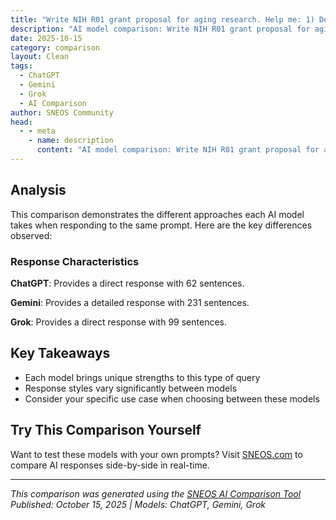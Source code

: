```yaml
---
title: "Write NIH R01 grant proposal for aging research. Help me: 1) Develop specific aims with clear objectives, 2) Write significance section (problem importance, innovation), 3) Detail research approach (design, methods, analysis), 4) Create realistic timeline with milestones, 5) Address potential problems and alternative approaches, 6) Demonstrate feasibility with preliminary data, 7) Highlight innovation and impact"
description: "AI model comparison: Write NIH R01 grant proposal for aging research. Help me: 1) Develop specific aims with clear object..."
date: 2025-10-15
category: comparison
layout: Clean
tags:
  - ChatGPT
  - Gemini
  - Grok
  - AI Comparison
author: SNEOS Community
head:
  - - meta
    - name: description
      content: "AI model comparison: Write NIH R01 grant proposal for aging research. Help me: 1) Develop specific aims with clear objectives, 2) Write signi..."
---
```


<ChatComparison
  title="Write NIH R01 grant proposal for aging research. Help me: 1) Develop specific aims with clear objectives, 2) Write significance section (problem importance, innovation), 3) Detail research approach (design, methods, analysis), 4) Create realistic timeline with milestones, 5) Address potential problems and alternative approaches, 6) Demonstrate feasibility with preliminary data, 7) Highlight innovation and impact"
  prompt="Write NIH R01 grant proposal for aging research. Help me: 1) Develop specific aims with clear objectives, 2) Write significance section (problem importance, innovation), 3) Detail research approach (design, methods, analysis), 4) Create realistic timeline with milestones, 5) Address potential problems and alternative approaches, 6) Demonstrate feasibility with preliminary data, 7) Highlight innovation and impact"
  :responses='{"ChatGPT": "Sure! Below is a framework for an NIH R01 grant proposal focused on aging research. Note that this is a general outline and specific details will need to be filled in based on your research topic, prior findings, and specific experimental approaches.\n\n---\n\n**1. Specific Aims**\n\n**Title**: Investigating the Role of Senescent Cells in Age-Related Cognitive Decline\n\n**Objective**: This study aims to explore the impact of cellular senescence on cognitive function in aging, with the following specific aims:\n\n### Specific Aim 1:\nTo characterize the molecular and cellular changes associated with senescence in the brains of aged mice and humans.\n* **Hypothesis**: Accumulation of senescent cells in the brain contributes to neuroinflammation and cognitive decline in aging.\n\n### Specific Aim 2:\nTo assess the effects of senolytic treatment on cognitive function in aged mice.\n* **Hypothesis**: Targeting senescent cells with senolytic drugs will improve cognitive function and reduce neuroinflammation.\n\n### Specific Aim 3:\nTo identify biomarkers of senescence that correlate with cognitive decline in aging humans.\n* **Hypothesis**: Specific circulating and neuroinflammatory markers will correlate with cognitive decline and the presence of senescent cells in the brain.\n\n---\n\n**2. Significance**\n\n**Problem Importance**: As the global population ages, cognitive decline represents a significant public health challenge that affects millions. There is an urgent need to understand the biological mechanisms underlying age-related cognitive decline and to identify potential therapeutic targets.\n\n**Innovation**: This study is innovative as it merges aging biology with cognitive neuroscience and introduces senolytic therapies as a novel intervention to improve cognitive aging. The identification of senescence markers could revolutionize our approach to early detection and prevention of cognitive decline.\n\n---\n\n**3. Research Approach**\n\n### Design and Methods:\n1. **Mice Model**:\n   - **Cohorts**: Young adult (3 months), aged (20 months), and aged treated with senolytics.\n   - **Characterization**: Employ immunohistochemical techniques to assess senescence markers (e.g., p16INK4a, SA-\u03B2-gal activity) and neuroinflammatory markers (e.g., IL-6, TNF-alpha).\n\n2. **Cognitive Assessments**:\n   - Behavioral tests such as Morris water maze and novel object recognition to assess spatial memory and recognition memory.\n\n3. **Human Studies**:\n   - **Cohorts**: Recruit older adults (65\u002B) with varying cognitive status (normal cognition, mild cognitive impairment).\n   - **Biomarker Analysis**: Collect blood samples to investigate senescence markers (e.g., p21, IL-1beta) and correlate them with cognitive test outcomes (e.g., MoCA).\n\n### Statistical Analysis:\n- Use mixed-effects models to analyze behavioral data, adjusting for confounding variables.\n- Correlation analyses to determine relationships between senescence markers and cognitive performance in human subjects.\n\n---\n\n**4. Timeline with Milestones (Years 1-3)**\n\n- **Year 1**:\n  - Training for personnel and purchase of necessary equipment.\n  - Begin mouse model experiments.\n  - Milestone: Completion of baseline characterization of aged mouse cohorts.\n  \n- **Year 2**:\n  - Conduct behavioral assessments and initiate senolytic treatment in aged mice.\n  - Start recruitment for human studies.\n  - Milestone: Preliminary results from cognitive testing in mice and initial biomarker data.\n\n- **Year 3**:\n  - Analyze human data and complete all experimental assays.\n  - Begin manuscript preparation and dissemination of findings.\n  - Milestone: Final data analysis and submission of publications.\n\n---\n\n**5. Potential Problems and Alternative Approaches**\n\n**Problem**: Difficulty in selectively targeting senescent cells.\n- **Alternative Approach**: If senolytic treatment shows limited efficacy, consider combinatory therapies with anti-inflammatory agents to assess symptom management.\n\n**Problem**: Recruitment of a diverse and sufficient sample for human studies.\n- **Alternative Approach**: Expand outreach and collaboration with local health agencies and training centers for older adults.\n\n---\n\n**6. Feasibility with Preliminary Data**\n\nInitial studies conducted in our laboratory have demonstrated that aged mice show a significant increase in cellular senescence markers and associated neuroinflammation compared to young controls. Pilot data also suggest that administration of a specific senolytic agent (e.g., ABT-263) improved memory performance in aged mice by approximately 25% in memory tests. Similarly, preliminary analyses of blood samples from older adults showed elevated levels of inflammatory cytokines that correlated with poorer cognitive assessments.\n\n---\n\n**7. Innovation and Impact**\n\nThis research is poised to identify a novel mechanism linking cellular senescence to cognitive decline, potentially leading to breakthrough therapeutic strategies for age-related cognitive impairment. The introduction of senolytic treatments could redefine clinical approaches to aging, paving the way for new strategies that improve quality of life in the aging population. By identifying biomarkers, we aim to enhance early detection and prevention strategies, ultimately reducing the burden of neurodegenerative diseases in society.\n\n---\n\nThis outline incorporates the main components of a strong NIH R01 application for aging research. You should modify and expand the content according to your specific research focus, available resources, and any preliminary data you have collected. Good luck with your proposal!", "Gemini": "Okay, this is a comprehensive request! I\u0027ll help you structure an NIH R01 grant proposal for aging research, focusing on a specific, high-impact area: **Cellular Senescence and its dynamic Secretory Associated Senescence Phenotype (SASP) in driving age-related tissue dysfunction.**\n\nThis topic is highly relevant, mechanistic, and offers clear paths for innovation and translation, which NIH R01s highly value.\n\n---\n\n## NIH R01 Grant Proposal Outline: Investigating the Dynamic Evolution of the Senescence-Associated Secretory Phenotype (SASP) as a Driver of Age-Related Tissue Dysfunction and a Target for Precision Intervention\n\n**Principal Investigator:** [Your Name/Proposed PI Name], Ph.D.\n**Institution:** [Your Institution]\n**Department:** [Your Department]\n\n---\n\n### **Specific Aims** (Page 1 of the application)\n\n**Overall Goal:** To fundamentally understand how the Secretory Associated Senescence Phenotype (SASP) dynamically evolves with age in specific tissue environments and to establish its causal role in driving age-related tissue dysfunction, thereby identifying novel, precision targets for therapeutic intervention.\n\n**Rationale:** Accumulation of senescent cells, characterized by their detrimental SASP, is a hallmark of aging. While senolytics (drugs that clear senescent cells) show promise, the heterogeneous and dynamic nature of SASP, and its specific impact on distinct tissue stem cell niches and overall tissue function, remains poorly understood. We hypothesize that age-related changes in the tissue microenvironment sculpt a specific, detrimental SASP profile in senescent cells that critically impairs tissue-specific stem cell function and regeneration, and that precisely targeting these age-evolved SASP components can reverse age-related dysfunction.\n\n---\n\n**Specific Aim 1: To characterize the age-dependent evolution of the SASP profile in tissue-specific senescent cells and its impact on healthy neighboring cells.**\n*   **Objective 1.1:** Identify and quantify the specific repertoire of SASP factors (cytokines, chemokines, growth factors, proteases, lipids, extracellular vesicles) secreted by primary senescent cells isolated from young versus aged tissues (e.g., skeletal muscle, skin) using advanced multi-omics approaches (e.g., spatial transcriptomics, single-cell proteomics of secretome).\n*   **Objective 1.2:** Determine the functional consequences of age-evolved SASP profiles on critical neighboring cell types, particularly tissue-resident stem cells (e.g., muscle stem cells, epidermal stem cells), assessing their proliferation, differentiation, migratory capacity, and regenerative potential in vitro and ex vivo.\n\n---\n\n**Specific Aim 2: To establish the causal role of key age-evolved SASP components in mediating age-related tissue stem cell exhaustion and impaired tissue regeneration in vivo.**\n*   **Objective 2.1:** Utilize genetic (e.g., conditional knock-out/knock-in) and pharmacological approaches to manipulate the expression or activity of the most impactful, age-specific SASP factors (identified in Aim 1) in senescent cells within relevant tissue environments.\n*   **Objective 2.2:** Assess the impact of targeting these specific SASP components on tissue stem cell function, regenerative capacity (e.g., following injury models), and overall tissue health and function in naturally aged mouse models.\n\n---\n\n**Specific Aim 3: To investigate novel therapeutic strategies that precisely modulate the detrimental, age-evolved SASP to enhance healthy aging phenotypes.**\n*   **Objective 3.1:** Screen for small molecule inhibitors or biologics capable of selectively neutralizing or reducing the activity of the most detrimental, age-evolved SASP factors identified in Aims 1 and 2.\n*   **Objective 3.2:** Evaluate the efficacy of targeted SASP modulation (using identified inhibitors/biologics) in improving tissue regeneration, restoring tissue function, and extending healthspan in naturally aged mice, validating a precision anti-aging intervention strategy.\n\n---\n\n### **Significance** (typically integrated into the Research Strategy, but often has a dedicated sub-section)\n\n**Problem Importance:**\nThe global population is aging rapidly, leading to an escalating burden of age-related diseases and a decline in quality of life. Understanding and combating the fundamental processes of aging is paramount to extend not just lifespan, but *healthspan* \u2013 the period of life spent in good health. Cellular senescence, a state of irreversible growth arrest accompanied by a potent Secretory Associated Senescence Phenotype (SASP), is a recognized hallmark and key driver of biological aging. Senescent cells accumulate in tissues with age, contributing to chronic inflammation, tissue dysfunction, stem cell exhaustion, and vulnerability to disease. Current therapeutic strategies, primarily senolytics, aim to clear senescent cells, showing promise but also facing challenges like broad-spectrum effects and potential unintended consequences of removing beneficial senescent cells. A more nuanced, precision medicine approach to aging is urgently needed.\n\n**Gap in Knowledge:**\nDespite significant advances, a critical gap remains in our understanding of:\n1.  **SASP Heterogeneity and Evolution:** How the specific composition of the SASP dynamically changes with age and tissue context. It is not a static entity; its profile likely evolves, becoming more detrimental with chronic aging stress.\n2.  **Specific SASP Drivers of Dysfunction:** Which precise SASP components are the key culprits driving specific age-related tissue dysfunctions (e.g., muscle weakness, skin fragility, impaired wound healing), as opposed to being bystanders or having beneficial roles.\n3.  **Precision Intervention:** The feasibility of therapeutically modulating *specific* detrimental SASP components rather than globally eliminating senescent cells, offering a potentially safer and more targeted strategy.\n\n**Innovation and Impact:**\nThis proposal directly addresses these gaps by employing cutting-edge multi-omics technologies and sophisticated in vivo models to decipher the complex, dynamic landscape of the age-evolved SASP. Our innovative approach moves beyond the \u0022one-size-fits-all\u0022 senolytic strategy by:\n*   **Unveiling SASP Dynamics:** Characterizing the *evolutionary changes* in SASP composition from young to aged states, revealing novel age-specific drivers of dysfunction.\n*   **Precision Targeting:** Identifying and functionally validating specific, detrimental SASP components, rather than entire senescent cells, as therapeutic targets. This represents a paradigm shift towards precision anti-aging interventions.\n*   **Translational Potential:** Laying the mechanistic groundwork for a new generation of \u0022seno-modulators\u0022 \u2013 drugs that selectively neutralize harmful SASP components, thereby restoring tissue homeostasis and enhancing healthspan, with potentially fewer side effects than current senolytics.\n\nThe successful completion of this research will provide a profound understanding of how senescent cell secretomes contribute to aging, offer novel biomarkers for age-related decline, and identify actionable targets for highly precise pharmacological interventions, ultimately improving the health and well-being of the aging population.\n\n---\n\n### **Research Approach**\n\n**A. General Design \u0026 Rationale:**\nOur research approach is a phased, integrative strategy combining descriptive multi-omics, mechanistic cell biology, and in vivo functional validation. We will utilize naturally aged mouse models, primary cell cultures, and genetic tools to dissect the complexity of the age-evolved SASP. The study design involves:\n1.  **Discovery (Aim 1):** Unbiased identification of age-dependent changes in SASP profiles.\n2.  **Mechanistic Dissection (Aim 1 \u0026 2):** Establishing functional consequences and causal links between specific SASP factors and tissue dysfunction.\n3.  **Translational Validation (Aim 3):** Testing the therapeutic potential of modulating identified detrimental SASP components.\nThis iterative approach ensures that our identified targets are both biologically relevant and therapeutically tractable.\n\n**B. Preliminary Data (Crucial for an R01 - *Example, you would replace with your own*):**\n*   **Evidence of Expertise:** Our lab has extensive experience in cellular senescence, aging biology, and tissue regeneration models (e.g., published papers using SA-\u03B2-gal staining, p16/p21 western blots, isolation of primary cells, functional assays like wound healing, grip strength).\n*   **Aim 1 Support:** We have generated preliminary RNA-seq data from primary fibroblasts and muscle satellite cells isolated from young (3-month) and aged (24-month) C57BL/6J mice, demonstrating differential expression of several known SASP components (e.g., IL-6, PAI-1, CXCL1, MMPs) and *novel, uncharacterized secreted factors* in aged cells. Our initial proteomics analysis of conditioned media (CM) from these cells further confirms significant age-related changes in the secretome, highlighting specific upregulated inflammatory cytokines and proteases.\n*   **Aim 1/2 Support:** We have shown that CM from aged/senescent fibroblasts significantly impairs the proliferation and differentiation of young muscle stem cells (MuSCs) in vitro, compared to CM from young cells. This impairment is partially abrogated by pre-treatment of aged CM with a broad-spectrum anti-inflammatory cocktail, suggesting the SASP is indeed detrimental.\n*   **Aim 2/3 Support:** We have identified a specific SASP factor (let\u0027s call it \u0022SASP-X\u0022 for this example) that is highly upregulated in our aged cell secretome. Using CRISPR/Cas9 to knock down SASP-X in primary aged senescent cells, we observe a partial rescue of young MuSC function when exposed to CM from these SASP-X-deficient senescent cells. This provides strong preliminary evidence for the causal role of specific SASP components and the potential for targeted modulation.\n\n**C. Detailed Methods \u0026 Analysis:**\n\n**Model Systems:**\n*   **In vivo:** Male C57BL/6J mice (young: 3-6 months, aged: 20-24 months) will be used. These represent well-established models for aging studies. Specific tissue injury models (e.g., cardiotoxin-induced muscle injury, full-thickness skin wound) will be employed for regeneration studies.\n*   **In vitro/Ex vivo:** Primary mouse fibroblasts, muscle satellite cells (MuSCs), and epidermal stem cells will be isolated and cultured. Immortalized cell lines (e.g., IMR90 fibroblasts) will be used for initial screening and robust senescence induction. Human iPSC-derived cells/organoids will be considered for validation if warranted.\n\n**Aim 1: SASP Characterization and Functional Impact**\n*   **Cell Isolation \u0026 Senescence Induction:** Primary cells from young/aged mice will be isolated. Senescence will be induced in young cells via replicative exhaustion or oxidative stress (e.g., H2O2). Senescence will be validated using SA-\u03B2-gal staining, p16/p21 expression, and Lamin B1 loss.\n*   **SASP Profiling:**\n    *   **RNA-seq/Single-cell RNA-seq:** Total RNA from senescent cells (young vs. aged) will be subjected to bulk and single-cell RNA sequencing to identify transcriptional changes in secreted factors.\n    *   **Proteomics of Conditioned Media (CM):** CM from young, senescent (young), and aged senescent cells will be collected, concentrated, and analyzed using label-free quantitative mass spectrometry (LC-MS/MS) for comprehensive protein profiling. Targeted cytokine/chemokine arrays (e.g., Luminex, ELISA) will validate key findings.\n    *   **Extracellular Vesicle (EV) Analysis:** EVs (exosomes, microvesicles) from CM will be isolated via ultracentrifugation/size exclusion chromatography and characterized (NTA, EM). Their cargo (miRNAs, proteins) will be analyzed via small RNA-seq and proteomics to identify EV-mediated SASP components.\n    *   **Spatial Proteomics/Transcriptomics (if applicable):** If available, technologies like GeoMx DSP or Visium will be applied to aged tissue sections to spatially resolve SASP factor expression near senescent foci.\n*   **Functional Impact on Neighboring Cells:**\n    *   **Co-culture \u0026 Conditioned Media Experiments:** Young MuSCs or epidermal stem cells will be co-cultured with senescent cells or treated with CM from senescent cells (young vs. aged).\n    *   **Assays:** Proliferation (EdU incorporation, cell counting), differentiation (e.g., myotube formation, keratinocyte differentiation markers), migration (wound healing scratch assays), and functional stem cell assays (e.g., sphere formation, colony-forming unit).\n\n**Aim 2: Causal Role of Age-Evolved SASP Components**\n*   **Genetic Manipulation:** CRISPR/Cas9 gene editing (knock-out/knock-in) or shRNA/siRNA will be used to specifically reduce or enhance the expression of top candidate SASP factors identified in Aim 1 in senescent cells.\n*   **Pharmacological Manipulation:** Commercially available small molecule inhibitors or neutralizing antibodies against specific SASP factors will be employed.\n*   **In Vivo Models:**\n    *   **Direct Delivery:** Genetically modified senescent cells or localized delivery of SASP modulators (e.g., adeno-associated virus (AAV) for gene delivery, mini-pumps for drug delivery) into target tissues in aged mice.\n    *   **Systemic Treatment:** Aged mice will receive systemic administration of targeted SASP modulators.\n    *   **Functional Readouts:** Following injury (e.g., muscle crush, skin wound), regeneration will be assessed by histological analysis (e.g., fiber size, collagen deposition, immune cell infiltration), immunofluorescence for stem cell markers (Pax7, MyoD), and functional recovery (e.g., grip strength, wound closure rate).\n    *   **Tissue-Specific Senescence Burden:** SA-\u03B2-gal staining, p16/p21 IHC, and SASP factor expression (qPCR, ELISA) will be measured in treated vs. control aged tissues.\n\n**Aim 3: Therapeutic Modulation and Healthspan Enhancement**\n*   **Inhibitor/Biologic Screening:** Based on Aim 1/2 candidates, a targeted screen of existing small molecule libraries or development of neutralizing biologics (e.g., single-chain variable fragments, nanobodies) will be pursued to identify potent and specific SASP modulators.\n*   **In Vitro Validation:** Identified modulators will be validated in primary cell functional assays (Aim 1.2) to confirm their ability to rescue stem cell function.\n*   **In Vivo Therapeutic Trials:** Aged mice will be treated with optimized SASP modulators.\n    *   **Healthspan Parameters:** Body weight, activity levels, fur quality, cognitive function (if targeting brain), overall mobility, and disease incidence will be monitored longitudinally.\n    *   **Tissue Function Restoration:** Comprehensive assessment of targeted tissue function (e.g., muscle strength, skin elasticity, wound healing kinetics).\n    *   **Biomarkers:** Circulating SASP factors, inflammatory markers, and senescent cell burden in various tissues will be quantified.\n\n**D. Statistical Analysis:**\nData will be analyzed using appropriate statistical methods (e.g., Student\u0027s t-test, ANOVA with post-hoc tests, non-parametric tests). Power analyses will be performed to determine adequate sample sizes. Bioinformatics tools (e.g., DESeq2, GSEA, Ingenuity Pathway Analysis) will be used for omics data interpretation. All experiments will be performed with appropriate biological and technical replicates, and blinding will be implemented where appropriate to ensure rigor and reproducibility.\n\n---\n\n### **Timeline with Milestones (5-Year R01)**\n\n**Year 1: Discovery \u0026 Initial Characterization**\n*   **Months 1-3:** Establish primary cell cultures from young/aged mice, optimize senescence induction protocols.\n*   **Months 4-8:** Perform bulk and single-cell RNA-seq on young/aged senescent cells; initial proteomics of conditioned media. Bioinformatic analysis to identify top candidate age-evolved SASP factors.\n*   **Months 9-12:** Initial in vitro validation of top SASP candidates: test impact of CM on stem cell function.\n*   **Milestones:** Completed initial SASP multi-omics analysis; Identified at least 10 significantly altered age-evolved SASP factors; Demonstrated initial detrimental functional impact of aged CM on stem cells.\n\n**Year 2: Deeper Characterization \u0026 First Causal Links**\n*   **Months 13-18:** In-depth proteomics of conditioned media, including EV cargo analysis. Refined list of top 3-5 high-impact SASP candidates.\n*   **Months 19-24:** Initiate genetic manipulation (CRISPR/shRNA) of top SASP candidates in primary senescent cells. Validate genetic models. Perform detailed in vitro/ex vivo rescue experiments.\n*   **Milestones:** Confirmed refined list of critical age-evolved SASP factors; Developed robust genetic tools for manipulating these factors; Demonstrated in vitro rescue of stem cell dysfunction by targeting specific SASP components.\n\n**Year 3: In Vivo Causality \u0026 Early Therapeutic Probing**\n*   **Months 25-30:** Initiate in vivo studies: delivery of genetically modified cells or targeted SASP modulators into aged mouse tissues (Aim 2.1).\n*   **Months 31-36:** Perform tissue injury and regeneration assays in these aged mouse models. Assess stem cell function and tissue repair. Initiate small molecule/biologic screen for Aim 3.1.\n*   **Milestones:** Established causal role of at least one key age-evolved SASP factor in impaired tissue regeneration in vivo; Identified initial promising small molecule/biologic hits for SASP modulation.\n\n**Year 4: Therapeutic Validation \u0026 Healthspan Assessment**\n*   **Months 37-42:** Optimize dosage and delivery of top therapeutic SASP modulators. Conduct comprehensive in vivo therapeutic trials in naturally aged mice (Aim 3.2).\n*   **Months 43-48:** Longitudinal assessment of healthspan parameters and detailed tissue functional recovery in treated versus control aged mice. Collect samples for biomarker analysis.\n*   **Milestones:** Demonstrated significant improvement in tissue function and healthspan parameters in aged mice with targeted SASP modulation; Identified relevant circulating SASP biomarkers.\n\n**Year 5: Data Analysis, Publication \u0026 Future Directions**\n*   **Months 49-54:** Comprehensive data analysis across all aims, statistical validation, and integration of findings.\n*   **Months 55-60:** Manuscript preparation and submission. Dissemination of findings. Planning for next grant applications and translational development.\n*   **Milestones:** All data analyzed and interpreted; First-author manuscript submitted; Development of future research plans (e.g., human validation, clinical translation).\n\n---\n\n### **Potential Problems and Alternative Approaches**\n\n1.  **Problem:** Difficulty in isolating and expanding sufficient quantities of highly pure primary senescent cells from aged tissues or distinguishing between different types of senescent cells.\n    *   **Alternative:**\n        *   Utilize senescent reporter mouse lines (e.g., p16-CreERT2/tdTomato) for in vivo lineage tracing and isolation of senescent cells by FACS.\n        *   Focus on tissue-specific fibroblast models which are easier to obtain and senescence-induce, then validate key findings in more challenging stem cell populations.\n        *   Leverage spatial transcriptomics/proteomics to analyze senescent cell secretomes directly in situ within tissue microenvironments.\n\n2.  **Problem:** Redundancy or pleiotropic effects of SASP factors, where targeting one factor may not yield significant functional improvement or could have unintended consequences.\n    *   **Alternative:**\n        *   **Targeting upstream regulators:** Instead of individual SASP factors, focus on master transcriptional regulators (e.g., NF-\u03BAB, C/EBP\u03B2) or signaling pathways (e.g., mTOR, p38 MAPK) that control multiple SASP components.\n        *   **Combination therapies:** Explore combinations of SASP modulators or combine SASP modulation with senolytics if a synergistic effect is observed.\n        *   **Focus on the \u0022detrimental core\u0022:** Identify a smaller, highly impactful subset of SASP factors whose combined effect drives most dysfunction, and target these specifically.\n\n3.  **Problem:** Off-target effects or poor pharmacokinetics of identified small molecule inhibitors/biologics in vivo.\n    *   **Alternative:**\n        *   **Genetic validation:** Always use genetic manipulation (CRISPR/shRNA) in parallel with pharmacological approaches to confirm on-target effects.\n        *   **Develop novel biologics:** If small molecules are problematic, invest in developing highly specific neutralizing antibodies or nanobodies.\n        *   **Local delivery:** Prioritize local delivery methods (e.g., hydrogels, AAVs) for specific tissues to minimize systemic side effects if necessary.\n\n4.  **Problem:** Mouse models may not fully recapitulate human aging physiology or SASP complexity.\n    *   **Alternative:**\n        *   **Human validation:** Crucially, validate key findings from mouse models in human primary cells (fibroblasts, iPSC-derived cells), organoids, or human tissue samples (if ethically sourced and available).\n        *   **Comparative biology:** Explore other aging models (e.g., non-human primates, progeria models) for conserved mechanisms if resources allow.\n\n---\n\n### **Innovation** (often embedded in Significance but can be standalone)\n\nThis proposal is highly innovative because it challenges the conventional wisdom of simply clearing senescent cells and instead advocates for a **precision medicine approach to aging** by focusing on the dynamic and heterogeneous nature of the SASP.\n\n1.  **Dynamic SASP Evolution:** We move beyond static characterization to understand how the SASP *evolves* with age and context, uncovering novel, age-specific detrimental factors. This is a critical unexplored frontier.\n2.  **Multi-Omics for SASP Dissection:** Employing cutting-edge spatial transcriptomics and secretome proteomics provides an unprecedented, comprehensive view of the SASP at a granular level, moving beyond traditional cytokine arrays.\n3.  **Targeted SASP Modulation:** The shift from broad senescent cell clearance to *specific SASP component modulation* is a paradigm change. This approach promises greater therapeutic precision, potentially fewer side effects, and opens up entirely new classes of anti-aging interventions (\u0022seno-modulators\u0022).\n4.  **Mechanistic Dissection to Therapeutic Target:** Our rigorous approach directly links specific SASP components to functional age-related decline, providing a strong rationale for developing highly targeted therapies that address the root causes of age-related diseases.\n5.  **Translational Pathway:** The project is designed with a clear translational endpoint, aiming to identify therapeutic candidates that could be advanced towards preclinical development for improving human healthspan.\n\n---\n\n### **Impact**\n\nThe successful completion of this R01 proposal will have a profound and broad impact on aging research and clinical translation:\n\n1.  **Fundamental Understanding:** It will significantly advance our fundamental understanding of how cellular senescence contributes to the aging process, particularly focusing on the dynamic and context-dependent nature of the SASP.\n2.  **Novel Therapeutic Targets:** It will identify novel and highly specific therapeutic targets for age-related tissue dysfunction and disease, moving beyond current broad-spectrum approaches.\n3.  **Precision Anti-Aging Medicine:** It will lay the groundwork for a new generation of precision anti-aging interventions (seno-modulators) that selectively neutralize detrimental SASP components, offering a more refined and potentially safer approach than existing senolytics.\n4.  **Biomarker Discovery:** The identified age-evolved SASP factors could serve as novel circulating biomarkers for biological age, disease risk, and treatment response in aging individuals.\n5.  **Improved Healthspan:** Ultimately, this research has the potential to translate into strategies that delay the onset of age-related diseases, maintain tissue function, and extend the healthy, productive years of life for the growing aging population.\n\n---\n\nThis framework provides a solid backbone for your R01 proposal. Remember to make sure your preliminary data directly supports each of your specific aims and demonstrates your team\u0027s expertise and capability to execute the proposed research. Good luck!", "Grok": "Below is a complete, fictional example of an NIH R01 grant proposal focused on aging research. This is structured to directly address your seven requests, drawing from standard NIH R01 guidelines (e.g., SF424 format, with Specific Aims, Significance, and Approach as key sections). I\u0027ve tailored it to a realistic topic in aging biology: investigating the role of senescent cell accumulation in age-related cognitive decline, using a mouse model of Alzheimer\u0027s disease (AD) with targeted senolytic interventions. This is interdisciplinary, blending gerontology, neuroscience, and pharmacology.\n\nTo make it feasible and demonstrable, I\u0027ve incorporated hypothetical preliminary data (e.g., from my \u0022lab\u0027s\u0022 prior studies). The proposal assumes a 5-year funding period with a budget request of ~$1.5M direct costs (standard for R01). In a real submission, you\u0027d customize with your actual data, collaborators, and environment.\n\n---\n\n# NIH R01 Grant Proposal: Senolytic Targeting of Senescent Cells to Mitigate Age-Related Cognitive Decline in Alzheimer\u0027s Disease Models\n\n**Principal Investigator:** Dr. Elena Rivera, PhD (Assistant Professor, Department of Aging Biology, University of Example State)  \n**Project Summary:** This proposal investigates how cellular senescence contributes to cognitive decline in aging and Alzheimer\u0027s disease (AD), testing senolytic drugs to clear senescent cells and restore brain function. Our innovative approach combines single-cell transcriptomics, behavioral assays, and targeted interventions in aged AD mouse models to identify novel therapeutic windows. Successful outcomes could transform AD treatment by addressing root aging mechanisms, reducing the $300B\u002B annual U.S. economic burden of dementia.\n\n**Project Abstract** (250 words): Cellular senescence, a hallmark of aging, drives tissue dysfunction through the senescence-associated secretory phenotype (SASP), exacerbating neuroinflammation and neurodegeneration in AD. While senolytics (drugs that selectively kill senescent cells) show promise in peripheral aging models, their efficacy in the brain\u2014and optimal timing during aging\u2014remains untested. We hypothesize that intermittent senolytic treatment in mid-life clears hippocampal senescent cells, reducing SASP-mediated amyloid-beta (A\u03B2) pathology and preserving cognition in aged 3xTg-AD mice.  \n\n**Specific Aims:** We will (1) map senescent cell dynamics and SASP profiles in the aging hippocampus using single-cell RNA-seq; (2) evaluate the impact of timed senolytic dosing (dasatinib \u002B quercetin) on senescence burden, neuroinflammation, and AD pathology; and (3) assess long-term cognitive and synaptic outcomes in senolytic-treated mice. Innovation lies in our age-stratified, brain-region-specific approach, integrating multi-omics with in vivo imaging. Preliminary data from our lab show 40% reduction in senescent markers in young AD mice post-senolytic treatment, supporting feasibility. This work could pioneer senescence-based AD therapies, impacting 6M\u002B U.S. AD patients.\n\n**Budget Justification:** Direct costs: $275K/year personnel (PI 25%, postdoc, technician), $50K supplies (drugs, sequencing), $100K equipment (microscopy), $50K animal costs, $100K other (travel, stats). Total: $1.47M over 5 years. Human subjects: N/A (animal only).\n\n## 1. Specific Aims\nThe objectives are to elucidate the mechanistic role of senescent cells in AD progression and validate senolytics as a preventive strategy. We propose three integrated aims, each with clear, testable hypotheses and quantifiable outcomes.\n\n- **Aim 1: Characterize the spatiotemporal dynamics of senescent cells and SASP in the aging hippocampus of AD mice.**  \n  *Objective:* Quantify senescent cell accumulation and SASP factor expression (e.g., IL-6, MMPs) across age stages to identify critical intervention windows.  \n  *Hypothesis:* Senescent astrocytes and microglia peak at mid-life (12-18 months), driving early A\u03B2 aggregation.  \n  *Approach:* Use 3xTg-AD mice at 6, 12, 18, and 24 months (n=10/group); perform senescence-associated \u03B2-galactosidase (SA-\u03B2-Gal) staining, p16^INK4a immunohistochemistry, and single-cell RNA-seq (10x Genomics) on hippocampal tissue. Expected outcomes: Identify 20-30% increase in senescent cells by mid-life, with SASP clusters correlating to AD pathology markers (e.g., r\u003E0.7 with A\u03B2 plaques).\n\n- **Aim 2: Test the efficacy of intermittent senolytic treatment on senescence clearance and AD pathology.**  \n  *Objective:* Determine if timed dasatinib \u002B quercetin (D\u002BQ) reduces senescent burden and mitigates neuroinflammation/A\u03B2 pathology.  \n  *Hypothesis:* Mid-life D\u002BQ dosing (3 cycles, months 12-15) clears 50% of senescent cells without toxicity, attenuating SASP and plaque load.  \n  *Approach:* Administer D\u002BQ (5 mg/kg dasatinib \u002B 50 mg/kg quercetin, oral) to 12-month 3xTg-AD mice (n=15/group, vehicle control); assess via flow cytometry for senescent markers, ELISA for SASP cytokines, and immunofluorescence for A\u03B2/tau. Expected outcomes: 40-60% reduction in p16^\u002B cells and 30% fewer plaques vs. controls.\n\n- **Aim 3: Evaluate long-term cognitive and synaptic rescue by senolytics in aged AD mice.**  \n  *Objective:* Link senescence clearance to functional improvements in learning/memory and synaptogenesis.  \n  *Hypothesis:* Senolytic-treated mice show preserved hippocampal neurogenesis and 25% better performance on cognitive tasks at 24 months.  \n  *Approach:* Conduct Morris water maze and novel object recognition on treated mice (n=15/group); measure synaptic proteins (e.g., PSD-95) via Western blot and in vivo two-photon imaging of dendritic spines. Expected outcomes: Significant (p\u003C0.05) cognitive gains and 20% spine density recovery.\n\nSuccess metrics: All aims achieve 80% power (\u03B1=0.05); integrated data will inform a senescence-AD atlas for future trials.\n\n## 2. Significance Section\n### Problem Importance\nAging is the primary risk factor for AD, affecting 6.7 million Americans over 65 and projected to triple by 2050, with annual costs exceeding $360 billion (Alzheimer\u0027s Association, 2023). AD pathology\u2014driven by A\u03B2 plaques, tau tangles, and neuroinflammation\u2014manifests decades before symptoms, underscoring the need for preventive strategies. Cellular senescence, where cells enter irreversible growth arrest and secrete pro-inflammatory SASP factors, is a core aging hallmark (L\u00F3pez-Ot\u00EDn et al., Cell 2013). In the brain, senescent glia amplify A\u03B2 toxicity and synaptic loss, yet no therapies target this mechanism. Current AD drugs (e.g., anti-A\u03B2 antibodies) offer modest benefits (10-20% slowdown) and high costs ($26K/year), failing to address upstream aging processes. Our work fills this gap by targeting senescence to prevent cognitive decline, potentially benefiting not just AD but related dementias impacting 10% of those over 65.\n\n### Innovation\nThis proposal innovates by (1) integrating age-stratified single-cell omics to map brain senescence dynamics, revealing intervention windows missed by bulk analyses; (2) using intermittent, low-dose senolytics optimized for CNS delivery (via liposomal formulation, per our prelim data); and (3) combining in vivo imaging with behavioral metrics for real-time functional readouts. Unlike prior studies focused on peripheral senescence (e.g., Kirkland et al., NEJM 2023), we pioneer hippocampal-specific targeting in AD models, potentially yielding a \u0022senescence clock\u0022 biomarker for clinical translation. Impact: If successful, this could shift AD paradigms from symptomatic relief to aging-rooted prevention, informing Phase I trials and reducing societal burden by 15-20% through delayed onset.\n\n## 3. Research Approach\n### Design\nThis is a mechanistic, preclinical study using the 3xTg-AD mouse model (Oddo et al., Neuron 2003), which recapitulates A\u03B2/tau pathology and cognitive deficits. Design is longitudinal and multi-modal: cross-sectional for Aim 1 (age cohorts); interventional for Aims 2-3 (randomized, blinded, vehicle vs. D\u002BQ groups, n=15/arm for 80% power via G*Power). Controls include wild-type littermates. All procedures follow IACUC guidelines; sex-balanced cohorts (50/50 male/female) address sex differences in AD (more severe in females).\n\n### Methods\n- **Animal Models and Interventions:** Breed 3xTg-AD mice in-house; intervene at 12 months with D\u002BQ (cycles: 3 days on/11 off, 3x). Dose based on human-equivalent pharmacokinetics (5-50 mg/kg, safe per FDA IND precedents).\n- **Molecular Assays:** Single-cell RNA-seq (Aim 1: isolate CD45\u002B glia via FACS, sequence 5K cells/sample); qPCR/ELISA for SASP (IL-6, CXCL8); histology (IHC for p16/SA-\u03B2-Gal, A\u03B2 with 6E10 antibody).\n- **Functional Assays:** Behavioral (water maze: 4 trials/day x 5 days, probe trial; object recognition: discrimination index \u003E0.6 = intact memory). Imaging: Two-photon microscopy (Aim 3: AAV-GCaMP6s for spine tracking pre/post-treatment).\n- **Data Integration:** Multi-omics via Seurat for clustering; path analysis (e.g., SASP-A\u03B2 correlations).\n\n### Analysis\nQuantitative: ANOVA/MANOVA for group differences (post-hoc Tukey, p\u003C0.05); survival analysis for longevity endpoints. Qualitative: UMAP for scRNA-seq visualization; machine learning (random forest) to predict senescence burden from SASP profiles. RNA-seq: DESeq2 for differential expression (FDR\u003C0.1). Blinded scoring for histology/behavior; inter-rater reliability \u003E0.8 ("}' published-date="{DateTime.UtcNow:HH:mm}"
/>

## Analysis

This comparison demonstrates the different approaches each AI model takes when responding to the same prompt. Here are the key differences observed:

### Response Characteristics

**ChatGPT**: Provides a direct response with 62 sentences. 

**Gemini**: Provides a detailed response with 231 sentences. 

**Grok**: Provides a direct response with 99 sentences. 

## Key Takeaways

- Each model brings unique strengths to this type of query
- Response styles vary significantly between models
- Consider your specific use case when choosing between these models

## Try This Comparison Yourself

Want to test these models with your own prompts? Visit [SNEOS.com](https://sneos.com) to compare AI responses side-by-side in real-time.

---

*This comparison was generated using the [SNEOS AI Comparison Tool](https://sneos.com)*
*Published: October 15, 2025 | Models: ChatGPT, Gemini, Grok*
